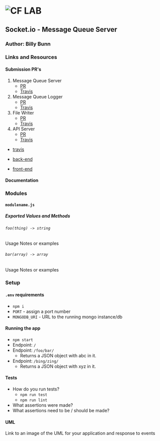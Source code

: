 ![CF](http://i.imgur.com/7v5ASc8.png) LAB
=================================================

<!-- LINKS -->
<!-- Replace the link for each in brackets below -->
<!-- PR (working into submission) -->
[1]: http://xyz.com
<!-- travis build -->
[2]: https://www.travis-ci.com/YOUR_ORG_NAME/REPO_NAME
<!-- back-end -->
[3]: http://xyz.com
<!-- front-end -->
[4]: http://xyz.com
<!-- swagger -->
[5]: http://xyz.com
<!-- jsdoc-->
[6]: heroku-link/docs 

## Socket.io - Message Queue Server

### Author: Billy Bunn

### Links and Resources
#### Submission PR's
1. Message Queue Server 
   * [PR](https://github.com/401-advanced-javascript-billybunn/lab-19-server/pull/1)
   * [Travis](https://travis-ci.com/401-advanced-javascript-billybunn/lab-19-server)
2. Message Queue Logger 
   * [PR](https://github.com/401-advanced-javascript-billybunn/lab-19-logger/pull/1)
   * [Travis](https://travis-ci.com/401-advanced-javascript-billybunn/lab-19-logger)
3. File Writer
   * [PR](https://github.com/401-advanced-javascript-billybunn/lab-19-file-writer/pull/1)
   * [Travis](https://travis-ci.com/401-advanced-javascript-billybunn/lab-19-file-writer)
4. API Server
   * [PR](https://github.com/401-advanced-javascript-billybunn/lab-19-api-server/pull/1)
   * [Travis](https://travis-ci.com/401-advanced-javascript-billybunn/lab-19-api-server)

* [travis][2]
<!-- (when applicable) -->
* [back-end][3]
<!-- (when applicable) -->
* [front-end][4]

#### Documentation
<!-- API assignments only -->
<!-- * [swagger][5] -->
<!-- (All assignments) -->
<!-- * [jsdoc][6] -->

### Modules
#### `modulename.js`
##### Exported Values and Methods

###### `foo(thing) -> string`
<!-- If you finished everything, you should be able to copy/paste the lab requirements and put them in present tense. -->
Usage Notes or examples

###### `bar(array) -> array`
Usage Notes or examples

### Setup
#### `.env` requirements
* `npm i`
* `PORT` - assign a port number
* `MONGODB_URI` - URL to the running mongo instance/db


#### Running the app
* `npm start`
* Endpoint: `/`
* Endpoint: `/foo/bar/`
  * Returns a JSON object with abc in it.
* Endpoint: `/bing/zing/`
  * Returns a JSON object with xyz in it.
  
#### Tests
* How do you run tests?
  * `npm run test`
  * `npm run lint`
* What assertions were made?
* What assertions need to be / should be made?

#### UML
Link to an image of the UML for your application and response to events
